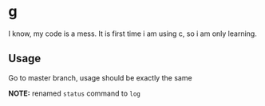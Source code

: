 # g

I know, my code is a mess. It is first time i am using c, so i am only learning.

## Usage

Go to master branch, usage should be exactly the same

**NOTE:** renamed `status` command to `log`
